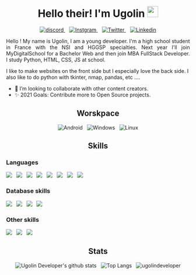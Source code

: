 <!-- README --->

<!-- Title -->
<h1 align='center'>
Hello their! I'm Ugolin <img src="https://raw.githubusercontent.com/MartinHeinz/MartinHeinz/master/wave.gif" width="30px">
</h1>

<!-- Contact icon -->
<p align='center'>
    <a href='https://discord.gg/dMytuDU'>
        <img src='https://img.shields.io/badge/Discord-7289DA?style=for-the-badge&logo=discord&logoColor=white' alt='discord'>
    </a>&nbsp;&nbsp;
    <a href='https://www.instagram.com/this_is_ogulin/'>
        <img src='https://img.shields.io/badge/Instagram-E4405F?style=for-the-badge&logo=instagram&logoColor=white' alt='Instgram'>
    </a>&nbsp;&nbsp;
    <a href='https://twitter.com/this_is_ugolin'>
        <img src='https://img.shields.io/badge/Twitter-1DA1F2?style=for-the-badge&logo=twitter&logoColor=white' alt='Twitter'>
    </a>&nbsp;&nbsp;
    <a href='https://www.linkedin.com/in/ugolin-ollé-0a5193202/'>
        <img src='https://img.shields.io/badge/LinkedIn-0077B5?style=for-the-badge&logo=linkedin&logoColor=white' alt='Linkedin'>
    </a>
<p>

<!-- Presentation -->
<p align='justify'>
Hello ! My name is Ugolin, I am a young developer. I'm a high school student in France with the NSI and HGGSP specialties. Next year I'll join MyDigitalSchool for a Bachelor Web and then join MBA FullStack Developer. I study Python, HTML, CSS, JS at school.

I like to make websites on the front side but I especially love the back side. I also like to do python with tkinter, nmap, pandas, etc ....

- 🔗 I’m looking to collaborate with other content creators.
- ✨ 2021 Goals: Contribute more to Open Source projects.
</p>

<!-- Workspace -->
<h2 align='center'>Worskpace</h2>
    <!-- Workspace icons -->
    <p align='center'>
        <img src='https://img.shields.io/badge/Android-3DDC84?style=for-the-badge&logo=android&logoColor=white' alt='Android'>&nbsp;&nbsp;
        <img src='https://img.shields.io/badge/Windows-0078D6?style=for-the-badge&logo=windows&logoColor=white' alt='Windows'>&nbsp;&nbsp;
        <img src='https://img.shields.io/badge/Linux-FCC624?style=for-the-badge&logo=linux&logoColor=black' alt='Linux'>
    </p>

<!-- Skills  -->

<h2 align='center'>Skills</h2>
    <!-- Languages -->
    <h3 align='left'>Languages</h3>
        <!-- Languages icons -->
        <p align='left'>
            <img src='https://img.shields.io/badge/Python-3776AB?style=for-the-badge&logo=python&logoColor=white'>&nbsp;&nbsp;
            <img  src='https://img.shields.io/badge/HTML5-E34F26?style=for-the-badge&logo=html5&logoColor=white'>&nbsp;&nbsp;
            <img src='https://img.shields.io/badge/CSS3-1572B6?style=for-the-badge&logo=css3&logoColor=white'>&nbsp;&nbsp;
            <img src='https://img.shields.io/badge/JavaScript-F7DF1E?style=for-the-badge&logo=javascript&logoColor=black'>&nbsp;&nbsp;
            <img src='https://img.shields.io/badge/Node.js-43853D?style=for-the-badge&logo=node.js&logoColor=white'>&nbsp;&nbsp;
            <img src='https://img.shields.io/badge/TypeScript-007ACC?style=for-the-badge&logo=typescript&logoColor=white'>&nbsp;&nbsp;
            <img src='https://img.shields.io/badge/Markdown-000000?style=for-the-badge&logo=markdown&logoColor=white'>&nbsp;&nbsp;
            <img src='https://img.shields.io/badge/Shell_Script-121011?style=for-the-badge&logo=gnu-bash&logoColor=white'>&nbsp;&nbsp;
        </p>
    <!-- Database skills -->
    <h3 align='left'>Database skills</h3>
        <!-- Database skills icons -->
        <p align='left'>
            <img src='https://img.shields.io/badge/MySQL-00000F?style=for-the-badge&logo=mysql&logoColor=white'>&nbsp;&nbsp;
            <img src='https://img.shields.io/badge/PostgreSQL-316192?style=for-the-badge&logo=postgresql&logoColor=white'>&nbsp;&nbsp;
            <img src='https://img.shields.io/badge/MongoDB-4EA94B?style=for-the-badge&logo=mongodb&logoColor=white'>&nbsp;&nbsp;
            <img src='https://img.shields.io/badge/SQLite-07405E?style=for-the-badge&logo=sqlite&logoColor=white'>&nbsp;&nbsp;
        </p>
    <!-- Other skills -->
    <h3 align='left'>Other skills</h3>
        <!-- Other skills icons -->
        <p align='left'>
            <img src='https://img.shields.io/badge/Microsoft_Word-2B579A?style=for-the-badge&logo=microsoft-word&logoColor=white'>&nbsp;&nbsp;
            <img src='https://img.shields.io/badge/Microsoft_PowerPoint-B7472A?style=for-the-badge&logo=microsoft-powerpoint&logoColor=white'>&nbsp;&nbsp;
            <img src='https://img.shields.io/badge/Microsoft_Excel-217346?style=for-the-badge&logo=microsoft-excel&logoColor=white'>&nbsp;&nbsp;
        </p>

<!-- Stats -->
<h2 align='center'>Stats</h2>
    <p align="center">
        <img src="https://github-readme-stats.vercel.app/api?username=UgolinDeveloper&show_icons=true&count_private=true&theme=dark&hide_border=true" alt="Ugolin Developer's github stats"/>&nbsp;&nbsp;
        <img src="https://github-readme-stats.vercel.app/api/top-langs/?username=UgolinDeveloper&langs_count=5&theme=dark&hide_border=true" alt="Top Langs"/>&nbsp;&nbsp;
        <img src="https://github-readme-streak-stats.herokuapp.com/?user=ugolindeveloper&theme=dark&hide_border=true" alt="ugolindeveloper"/>
    </p>
